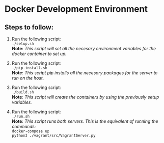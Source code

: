 # Docker Development Environment
## Steps to follow:
1. Run the following script: <br/>
`./setup.sh` <br/>
**Note:** 
*This script will set all the necesary environment variables for the docker container to set up.* <br/>

2. Run the following script: <br/>
`./pip-install.sh`<br/>
**Note:** 
*This script pip installs all the necesary packages for the server to run on the host.* <br/>

3. Run the following script: <br/>
`./build.sh` <br/>
**Note:** 
*This script will create the containers by using the previously setup variables.* <br/>

4. Run the following script: <br/>
`./run.sh` <br/>
**Note:** 
*This script runs both servers. This is the equivalent of running the commands:* <br/>
`docker-compose up` <br/>
`python3 ./vagrant/src/VagrantServer.py` <br/>